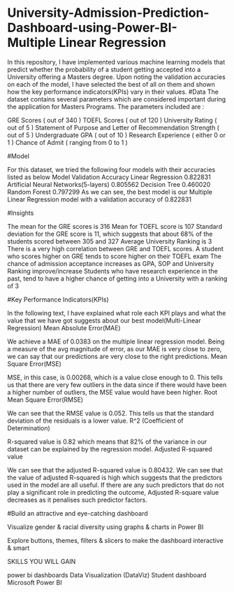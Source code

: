 # University-Admission-Prediction-Dashboard-using-Power-BI- Multiple Linear Regression

In this repository, I have implemented various machine learning models that predict whether the probability of a student getting accepted into a University offering a Masters degree. Upon noting the validation accuracies on each of the model, I have selected the best of all on them and shown how the key performance indicators(KPIs) vary in their values.
#Data
The dataset contains several parameters which are considered important during the application for Masters Programs. The parameters included are :

GRE Scores ( out of 340 )
TOEFL Scores ( out of 120 )
University Rating ( out of 5 )
Statement of Purpose and Letter of Recommendation Strength ( out of 5 )
Undergraduate GPA ( out of 10 )
Research Experience ( either 0 or 1 )
Chance of Admit ( ranging from 0 to 1 )


#Model

For this dataset, we tried the following four models with their accuracies listed as below
Model	Validation Accuracy
Linear Regression	0.822831
Artificial Neural Networks(5-layers)	0.805562
Decision Tree	0.460020
Random Forest	0.797299
As we can see, the best model is our Multiple Linear Regression model with a validation accuracy of 0.822831

#Insights

The mean for the GRE scores is 316
Mean for TOEFL score is 107
Standard deviation for the GRE score is 11, which suggests that about 68% of the students scored between 305 and 327
Average University Ranking is 3
There is a very high correlation between GRE and TOEFL scores. A student who scores higher on GRE tends to score higher on their TOEFL exam
The chance of admission acceptance increases as GPA, SOP and University Ranking improve/increase
Students who have research experience in the past, tend to have a higher chance of getting into a University with a ranking of 3

#Key Performance Indicators(KPIs)

In the following text, I have explained what role each KPI plays and what the value that we have got suggests about our best model(Multi-Linear Regression)
Mean Absolute Error(MAE)

We achieve a MAE of 0.0383 on the multiple linear regression model. Being a measure of the avg magnitude of error, as our MAE is very close to zero, we can say that our predictions are very close to the right predictions.
Mean Square Error(MSE)

MSE, in this case, is 0.00268, which is a value close enough to 0. This tells us that there are very few outliers in the data since if there would have been a higher number of outliers, the MSE value would have been higher.
Root Mean Square Error(RMSE)

We can see that the RMSE value is 0.052. This tells us that the standard deviation of the residuals is a lower value.
R^2 (Coefficient of Determination)

R-squared value is 0.82 which means that 82% of the variance in our dataset can be explained by the regression model.
Adjusted R-squared value

We can see that the adjusted R-squared value is 0.80432. We can see that the value of adjusted R-squared is high which suggests that the predictors used in the model are all useful. If there are any such predictors that do not play a significant role in predicting the outcome, Adjusted R-square value decreases as it penalises such predictor factors.


#Build an attractive and eye-catching  dashboard

Visualize gender & racial diversity using graphs & charts in Power BI

Explore buttons, themes, filters & slicers to make the dashboard interactive & smart

SKILLS YOU WILL GAIN

power bi dashboards
Data Visualization (DataViz)
Student dashboard
Microsoft Power BI
